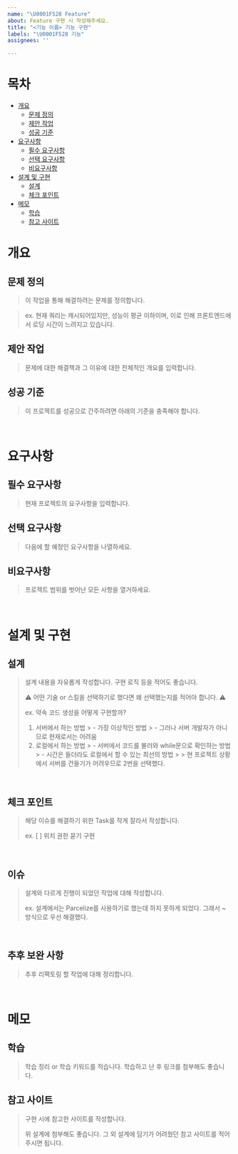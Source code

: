 ```yaml
---
name: "\U0001F528 Feature"
about: Feature 구현 시 작성해주세요.
title: "<기능 이름> 기능 구현"
labels: "\U0001F528 기능"
assignees: ''

---
```


# 목차
- [개요](#개요)
  - [문제 정의](#문제-정의)
  - [제안 작업](#제안-작업)
  - [성공 기준](#성공-기준)
- [요구사항](#요구사항)
  - [필수 요구사항](#필수-요구사항)
  - [선택 요구사항](#선택-요구사항)
  - [비요구사항](#비요구사항)
- [설계 및 구현](#설계-및-구현)
  - [설계](#설계)
  - [체크 포인트](#체크-포인트)
- [메모](#메모)
  - [학습](#학습)
  - [참고 사이트](#참고-사이트)

# 개요
## 문제 정의
> 이 작업을 통해 해결하려는 문제를 정의합니다.

> ex. 현재 쿼리는 캐시되어있지만, 성능이 평균 이하이며, 이로 인해 프론트엔드에서 로딩 시간이 느려지고 있습니다.

## 제안 작업
> 문제에 대한 해결책과 그 이유에 대한 전체적인 개요를 입력합니다.

## 성공 기준
> 이 프로젝트를 성공으로 간주하려면 아래의 기준을 충족해야 합니다.

</br>

# 요구사항
## 필수 요구사항
> 현재 프로젝트의 요구사항을 입력합니다.

## 선택 요구사항
> 다음에 할 예정인 요구사항을 나열하세요.

## 비요구사항
> 프로젝트 범위를 벗어난 모든 사항을 열거하세요.

</br>

# 설계 및 구현
## 설계
> 설계 내용을 자유롭게 작성합니다. 구현 로직 등을 적어도 좋습니다.
> 
> ⚠️ 어떤 기술 or 스킬을 선택하기로 했다면 왜 선택했는지를 적어야 합니다. ⚠️
> 
> ex. 약속 코드 생성을 어떻게 구현할까?
> 1. 서버에서 하는 방법
	> - 가장 이상적인 방법
	> - 그러나 서버 개발자가 아니므로 현재로서는 어려움
> 2. 로컬에서 하는 방법
	> - 서버에서 코드를 불러와 while문으로 확인하는 방법
	> - 시간은 들더라도 로컬에서 할 수 있는 최선의 방법
	>
	> 현 프로젝트 상황에서 서버를 건들기가 어려우므로 2번을 선택했다.
> 

</br>

## 체크 포인트
> 해당 이슈를 해결하기 위한 Task를 작게 잘라서 작성합니다.
> 
> ex. [ ] 위치 권한 묻기 구현

</br>

## 이슈
> 설계와 다르게 진행이 되었던 작업에 대해 작성합니다.
> 
> ex. 설계에서는 Parcelize를 사용하기로 했는데 하지 못하게 되었다.
> 그래서 ~ 방식으로 우선 해결했다.

</br>

## 추후 보완 사항
> 추후 리팩토링 할 작업에 대해 정리합니다.

</br>

# 메모
## 학습
> 학습 정리 or 학습 키워드를 적습니다. 학습하고 난 후 링크를 첨부해도 좋습니다.

## 참고 사이트
> 구현 시에 참고한 사이트를 작성합니다.
> 
> 위 설계에 첨부해도 좋습니다. 그 외 설계에 담기가 어려웠던 참고 사이트를 적어주시면 됩니다.
